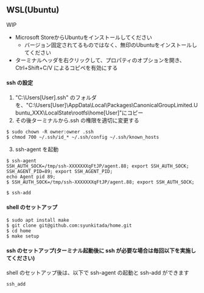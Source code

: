 ## WSL(Ubuntu)

WIP

- Microsoft StoreからUbuntuをインストールしてください
  - バージョン固定されてるものではなく、無印のUbuntuをインストールしてください
- ターミナルヘッダを右クリックして、プロパティのオプションを開き、Ctrl+Shift+C/V によるコピペを有効にする

#### ssh の設定

1. "C:\Users\[User]\.ssh" のフォルダを、"C:\Users\[User]\AppData\Local\Packages\CanonicalGroupLimited.Ubuntu_XXX\LocalState\rootfs\home\[User]"にコピー
2. その後ターミナルから.ssh の権限を適切に変更する

```
$ sudo chown -R owner:owner .ssh
$ chmod 700 ~/.ssh/id_* ~/.ssh/config ~/.ssh/known_hosts
```

3. ssh-agent を起動

```
$ ssh-agent
SSH_AUTH_SOCK=/tmp/ssh-XXXXXXXqFtJP/agent.88; export SSH_AUTH_SOCK;
SSH_AGENT_PID=89; export SSH_AGENT_PID;
echo Agent pid 89;
$ SSH_AUTH_SOCK=/tmp/ssh-XXXXXXXqFtJP/agent.88; export SSH_AUTH_SOCK;

$ ssh-add
```

#### shell のセットアップ

```
$ sudo apt install make
$ git clone git@github.com:syunkitada/home.git
$ cd home
$ make setup
```

#### ssh のセットアップ(ターミナル起動後に ssh が必要な場合は毎回以下を実施してください)

shell のセットアップ後は、以下で ssh-agent の起動と ssh-add ができます

```
ssh_add
```
